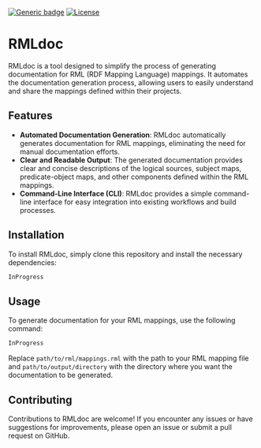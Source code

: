 [![Generic badge](https://camo.githubusercontent.com/c58c74b9bf489b0f5f35b80c6d26dd02d12fb63fa30b1e13a4aadc40711ba18d/68747470733a2f2f696d672e736869656c64732e696f2f62616467652f5374617475732d446576656c6f70696e672d79656c6c6f77)](https://shields.io/) [![License](https://camo.githubusercontent.com/db9dfde8049c5d66ba62fde707d2cfb30e26f9f26ff274c3442c0aec1ec410a4/68747470733a2f2f696d672e736869656c64732e696f2f62616467652f4c6963656e73652d417061636865253230322e302d626c75652e737667)](https://github.com/oeg-upm/Mapeathor/blob/master/LICENSE) 

# RMLdoc

RMLdoc is a tool designed to simplify the process of generating documentation for RML (RDF Mapping Language) mappings. It automates the documentation generation process, allowing users to easily understand and share the mappings defined within their projects.

## Features

- **Automated Documentation Generation**: RMLdoc automatically generates documentation for RML mappings, eliminating the need for manual documentation efforts.
- **Clear and Readable Output**: The generated documentation provides clear and concise descriptions of the logical sources, subject maps, predicate-object maps, and other components defined within the RML mappings.
- **Command-Line Interface (CLI)**: RMLdoc provides a simple command-line interface for easy integration into existing workflows and build processes.

## Installation

To install RMLdoc, simply clone this repository and install the necessary dependencies:

```bash
InProgress
```
## Usage

To generate documentation for your RML mappings, use the following command:

```bash
InProgress
```

Replace `path/to/rml/mappings.rml` with the path to your RML mapping file and `path/to/output/directory` with the directory where you want the documentation to be generated.



## Contributing

Contributions to RMLdoc are welcome! If you encounter any issues or have suggestions for improvements, please open an issue or submit a pull request on GitHub.



